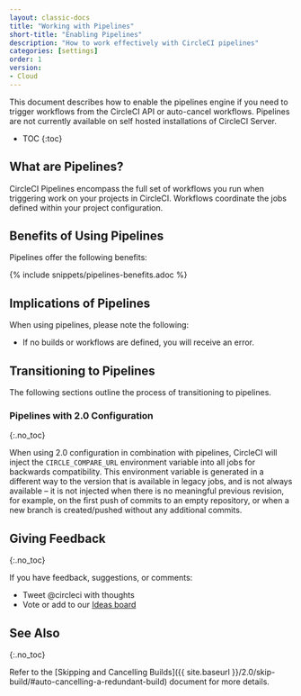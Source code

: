 ```yaml
---
layout: classic-docs
title: "Working with Pipelines"
short-title: "Enabling Pipelines"
description: "How to work effectively with CircleCI pipelines"
categories: [settings]
order: 1
version:
- Cloud
---
```


This document describes how to enable the pipelines engine if you need to trigger workflows from the CircleCI API or auto-cancel workflows. Pipelines are not currently available on self hosted installations of CircleCI Server.

* TOC
{:toc}

## What are Pipelines?

CircleCI Pipelines encompass the full set of workflows you run when triggering work on your projects in CircleCI. Workflows coordinate the jobs defined within your project configuration.

## Benefits of Using Pipelines

Pipelines offer the following benefits:

{% include snippets/pipelines-benefits.adoc %}

## Implications of Pipelines

When using pipelines, please note the following:

- If no builds or workflows are defined, you will receive an error.

## Transitioning to Pipelines

The following sections outline the process of transitioning to pipelines.

### Pipelines with 2.0 Configuration
{:.no_toc}

When using 2.0 configuration in combination with pipelines, CircleCI will inject the `CIRCLE_COMPARE_URL` environment variable into all jobs for backwards compatibility. This environment variable is generated in a different way to the version that is available in legacy jobs, and is not always available – it is not injected when there is no meaningful previous revision, for example, on the first push of commits to an empty repository, or when a new branch is created/pushed without any additional commits.

## Giving Feedback
{:.no_toc}

If you have feedback, suggestions, or comments:

- Tweet @circleci with thoughts
- Vote or add to our [Ideas board](https://ideas.circleci.com/)

## See Also
{:.no_toc}

Refer to the [Skipping and Cancelling Builds]({{ site.baseurl }}/2.0/skip-build/#auto-cancelling-a-redundant-build) document for more details.
